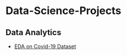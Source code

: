 # Data-Science-Projects
## Data Analytics
- [EDA on Covid-19 Dataset](Data-Analytics-Project/covid19/covid19.ipynb)